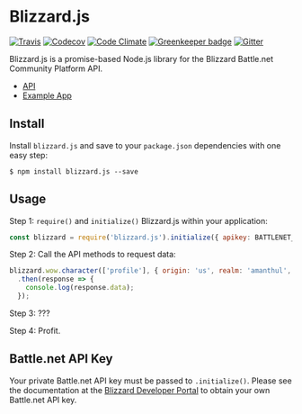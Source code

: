 # Blizzard.js

[![Travis](https://img.shields.io/travis/benweier/blizzard.js.svg?maxAge=2592000&style=flat-square)](https://travis-ci.org/benweier/blizzard.js)
[![Codecov](https://img.shields.io/codecov/c/github/benweier/blizzard.js.svg?maxAge=2592000&style=flat-square)](https://codecov.io/gh/benweier/blizzard.js)
[![Code Climate](https://img.shields.io/codeclimate/github/benweier/blizzard.js.svg?maxAge=2592000&style=flat-square)](https://codeclimate.com/github/benweier/blizzard.js)
[![Greenkeeper badge](https://img.shields.io/badge/greenkeeper-enabled-brightgreen.svg?style=flat-square)](https://greenkeeper.io)
[![Gitter](https://img.shields.io/gitter/room/benweier/blizzard.js.svg?style=flat-square&colorB=ed1965)](https://gitter.im/benweier/blizzard.js)

Blizzard.js is a promise-based Node.js library for the Blizzard Battle.net Community Platform API.

- [API](https://github.com/benweier/blizzard.js/blob/master/API.md)
- [Example App](https://github.com/benweier/blizzard.js/tree/example)

## Install

Install `blizzard.js` and save to your `package.json` dependencies with one easy step:

    $ npm install blizzard.js --save

## Usage

Step 1: `require()` and `initialize()` Blizzard.js within your application:

```javascript
const blizzard = require('blizzard.js').initialize({ apikey: BATTLENET_API_KEY });
```

Step 2: Call the API methods to request data:

```javascript
blizzard.wow.character(['profile'], { origin: 'us', realm: 'amanthul', name: 'charni' })
  .then(response => {
    console.log(response.data);
  });
```

Step 3: ???

Step 4: Profit.

## Battle.net API Key

Your private Battle.net API key must be passed to `.initialize()`. Please see the documentation at the [Blizzard Developer Portal](https://dev.battle.net) to obtain your own Battle.net API key.
